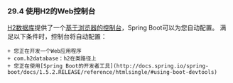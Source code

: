 ### 29.4 使用H2的Web控制台

[H2数据库](http://www.h2database.com/)提供了一个[基于浏览器的控制台](http://www.h2database.com/html/quickstart.html#h2_console)，Spring Boot可以为您自动配置。 满足以下条件时，控制台将自动配置：

    + 您正在开发一个Web应用程序
    + com.h2database：h2在类路径上
    + 您正在使用[Spring Boot的开发者工具](http://docs.spring.io/spring-boot/docs/1.5.2.RELEASE/reference/htmlsingle/#using-boot-devtools)